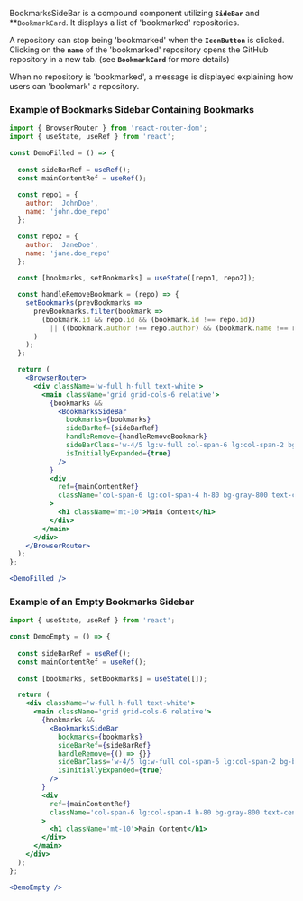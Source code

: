 BookmarksSideBar is a compound component utilizing **`SideBar`** and **`BookmarkCard`. It displays a list of 'bookmarked' repositories.

A repository can stop being 'bookmarked' when the **`IconButton`** is clicked. Clicking on the **`name`** of the 'bookmarked' repository opens the GitHub repository in a new tab. (see **`BookmarkCard`** for more details)

When no repository is 'bookmarked', a message is displayed explaining how users can 'bookmark' a repository.

### Example of Bookmarks Sidebar Containing Bookmarks
```jsx
import { BrowserRouter } from 'react-router-dom';
import { useState, useRef } from 'react';

const DemoFilled = () => {
  
  const sideBarRef = useRef();
  const mainContentRef = useRef();
  
  const repo1 = {
    author: 'JohnDoe',
    name: 'john.doe_repo'
  };

  const repo2 = {
    author: 'JaneDoe',
    name: 'jane.doe_repo'
  };
    
  const [bookmarks, setBookmarks] = useState([repo1, repo2]);

  const handleRemoveBookmark = (repo) => {
    setBookmarks(prevBookmarks =>
      prevBookmarks.filter(bookmark =>
        (bookmark.id && repo.id && (bookmark.id !== repo.id))
          || ((bookmark.author !== repo.author) && (bookmark.name !== repo.name))
      )
    );
  };

  return (
    <BrowserRouter>
      <div className='w-full h-full text-white'>
        <main className='grid grid-cols-6 relative'>
          {bookmarks &&
            <BookmarksSideBar
              bookmarks={bookmarks}
              sideBarRef={sideBarRef}
              handleRemove={handleRemoveBookmark}
              sideBarClass='w-4/5 lg:w-full col-span-6 lg:col-span-2 bg-black h-80'
              isInitiallyExpanded={true}
            />
          }
          <div
            ref={mainContentRef}
            className='col-span-6 lg:col-span-4 h-80 bg-gray-800 text-center'
          >
            <h1 className='mt-10'>Main Content</h1>
          </div>
        </main>
      </div>
    </BrowserRouter>
  );
};

<DemoFilled />
```

### Example of an Empty Bookmarks Sidebar
```jsx
import { useState, useRef } from 'react';

const DemoEmpty = () => {
  
  const sideBarRef = useRef();
  const mainContentRef = useRef();
    
  const [bookmarks, setBookmarks] = useState([]);

  return (
    <div className='w-full h-full text-white'>
      <main className='grid grid-cols-6 relative'>
        {bookmarks &&
          <BookmarksSideBar
            bookmarks={bookmarks}
            sideBarRef={sideBarRef}
            handleRemove={() => {}}
            sideBarClass='w-4/5 lg:w-full col-span-6 lg:col-span-2 bg-black h-80'
            isInitiallyExpanded={true}
          />
        }
        <div
          ref={mainContentRef}
          className='col-span-6 lg:col-span-4 h-80 bg-gray-800 text-center'
        >
          <h1 className='mt-10'>Main Content</h1>
        </div>
      </main>
    </div>
  );
};

<DemoEmpty />
```